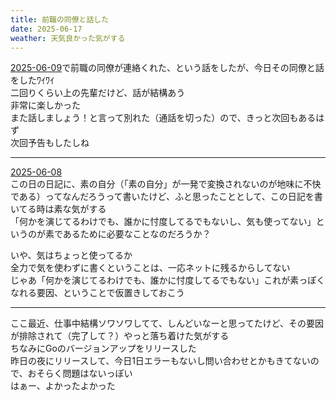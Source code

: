 ```yaml
---
title: 前職の同僚と話した
date: 2025-06-17
weather: 天気良かった気がする
---
```

[2025-06-09](/diary/2025/06/09)で前職の同僚が連絡くれた、という話をしたが、今日その同僚と話をしたﾜｲﾜｲ  
二回りくらい上の先輩だけど、話が結構あう  
非常に楽しかった  
また話しましょう！と言って別れた（通話を切った）ので、きっと次回もあるはず  
次回予告もしたしね

---

[2025-06-08](/diary/2025/06/08)  
この日の日記に、素の自分（「素の自分」が一発で変換されないのが地味に不快である）ってなんだろうって書いたけど、ふと思ったこととして、この日記を書いてる時は素な気がする  
「何かを演じてるわけでも、誰かに忖度してるでもないし、気も使ってない」というのが素であるために必要なことなのだろうか？

いや、気はちょっと使ってるか  
全力で気を使わずに書くということは、一応ネットに残るからしてない  
じゃあ「何かを演じてるわけでも、誰かに忖度してるでもない」これが素っぽくなれる要因、ということで仮置きしておこう

---

ここ最近、仕事中結構ソワソワしてて、しんどいなーと思ってたけど、その要因が排除されて（完了して？）やっと落ち着けた気がする  
ちなみにGoのバージョンアップをリリースした  
昨日の夜にリリースして、今日1日エラーもないし問い合わせとかもきてないので、おそらく問題はないっぽい  
はぁー、よかったよかった
